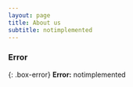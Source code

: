 ```yaml
---
layout: page
title: About us
subtitle: notimplemented
---
```


### Error

{: .box-error}
**Error:** notimplemented
